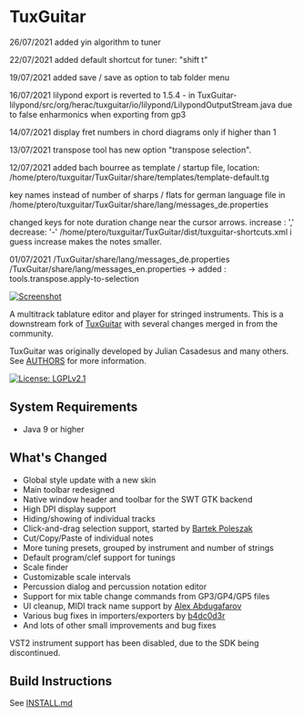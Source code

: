 # TuxGuitar

26/07/2021
added yin algorithm to tuner

22/07/2021
added default shortcut for tuner: "shift t"

19/07/2021
added save / save as option to tab folder menu

16/07/2021
lilypond export is reverted to 1.5.4 - in
TuxGuitar-lilypond/src/org/herac/tuxguitar/io/lilypond/LilypondOutputStream.java
due to false enharmonics when exporting from gp3

14/07/2021
display fret numbers in chord diagrams only if higher than 1

13/07/2021
transpose tool has new option "transpose selection".

12/07/2021
added bach bourree as template / startup file, location:
/home/ptero/tuxguitar/TuxGuitar/share/templates/template-default.tg

key names instead of number of sharps / flats for german language file in
/home/ptero/tuxguitar/TuxGuitar/share/lang/messages_de.properties

changed keys for note duration change near the cursor arrows.
increase : ','  decrease: '-'
/home/ptero/tuxguitar/TuxGuitar/dist/tuxguitar-shortcuts.xml
i guess increase makes the notes smaller. 

01/07/2021
/TuxGuitar/share/lang/messages_de.properties
/TuxGuitar/share/lang/messages_en.properties
    -> added :
tools.transpose.apply-to-selection


[![Screenshot](./TuxGuitar/share/skins/Symbolic-Dark/skin-preview.png)](./TuxGuitar/share/skins/Symbolic-Dark/skin-preview.png)

A multitrack tablature editor and player for stringed instruments. This is a downstream fork
of [TuxGuitar](http://tuxguitar.com.ar/) with several changes merged in from the community.

TuxGuitar was originally developed by Julian Casadesus and many others. See [AUTHORS](AUTHORS)
for more information.

[![License: LGPLv2.1](https://img.shields.io/badge/License-LGPL%20v2.1-blue.svg?logo=gnu)](https://www.gnu.org/licenses/old-licenses/lgpl-2.1.en.html)

## System Requirements
- Java 9 or higher

## What's Changed
- Global style update with a new skin
- Main toolbar redesigned
- Native window header and toolbar for the SWT GTK backend
- High DPI display support
- Hiding/showing of individual tracks
- Click-and-drag selection support, started by [Bartek Poleszak](https://github.com/bart-poleszak/TuxGuitar-workspace)
- Cut/Copy/Paste of individual notes
- More tuning presets, grouped by instrument and number of strings
- Default program/clef support for tunings
- Scale finder
- Customizable scale intervals
- Percussion dialog and percussion notation editor
- Support for mix table change commands from GP3/GP4/GP5 files
- UI cleanup, MIDI track name support by [Alex Abdugafarov](https://github.com/frozenspider/tuxguitar)
- Various bug fixes in importers/exporters by [b4dc0d3r](https://sourceforge.net/p/tuxguitar-fork)
- And lots of other small improvements and bug fixes

VST2 instrument support has been disabled, due to the SDK being discontinued.

## Build Instructions
See [INSTALL.md](INSTALL.md)
